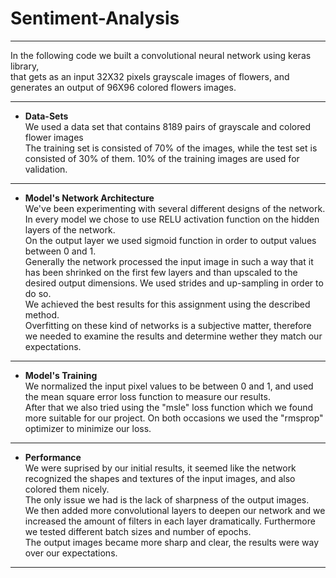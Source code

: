 # Sentiment-Analysis

<hr>

In the following code we built a convolutional neural network using keras library,<br>
that gets as an input 32X32 pixels grayscale images of flowers, and generates an output of 96X96 colored flowers images.

<hr>

* <b>Data-Sets</b><br>
We used a data set that contains 8189 pairs of grayscale and colored flower images<br>
The training set is consisted of 70% of the images, while the test set is consisted of 30% of them. 10% of the training images are used for validation.<br>

<hr>

* <b>Model's Network Architecture</b><br>
We've been experimenting with several different designs of the network.<br>
In every model we chose to use RELU activation function on the hidden layers of the network.<br>
On the output layer we used sigmoid function in order to output values between 0 and 1.<br>
Generally the network processed the input image in such a way that it has been shrinked on the first few layers and than upscaled to the desired output dimensions. We used strides and up-sampling in order to do so.<br>
We achieved the best results for this assignment using the described method.<br>
Overfitting on these kind of networks is a subjective matter, therefore we needed to examine the results and determine wether they match our expectations.
<hr>

* <b>Model's Training</b><br>
We normalized the input pixel values to be between 0 and 1, and used the mean square error loss function to measure our results.<br>
After that we also tried using the "msle" loss function which we found more suitable for our project.
On both occasions we used the "rmsprop" optimizer to minimize our loss.
<hr>

* <b>Performance</b><br>
We were suprised by our initial results, it seemed like the network recognized the shapes and textures of the input images, and also colored them nicely.<br>
The only issue we had is the lack of sharpness of the output images.<br>
We then added more convolutional layers to deepen our network and we increased the amount of filters in each layer dramatically. Furthermore we tested different batch sizes and number of epochs.<br>
The output images became more sharp and clear, the results were way over our expectations.
<hr>
